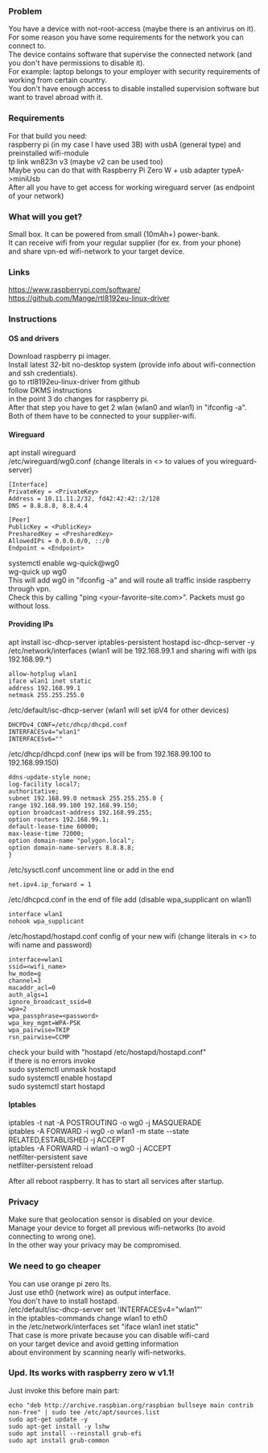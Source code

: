 ### Problem

You have a device with not-root-access (maybe there is an antivirus on it).  
For some reason you have some requirements for the network you can connect to.  
The device contains software that supervise the connected network (and you don't have permissions to disable it).  
For example: laptop belongs to your employer with security requirements of working from certain country.  
You don't have enough access to disable installed supervision software but want to travel abroad with it.

### Requirements

For that build you need:  
raspberry pi (in my case I have used 3B) with usbA (general type) and preinstalled wifi-module  
tp link wn823n v3 (maybe v2 can be used too)  
Maybe you can do that with Raspberry Pi Zero W + usb adapter typeA->miniUsb  
After all you have to get access for working wireguard server (as endpoint of your network)  

### What will you get?

Small box. It can be powered from small (10mAh+) power-bank.  
It can receive wifi from your regular supplier (for ex. from your phone)  
and share vpn-ed wifi-network to your target device.  

### Links

https://www.raspberrypi.com/software/  
https://github.com/Mange/rtl8192eu-linux-driver  

### Instructions
#### OS and drivers

Download raspberry pi imager.  
Install latest 32-bit no-desktop system (provide info about wifi-connection and ssh credentials).  
go to rtl8192eu-linux-driver from github  
follow DKMS instructions  
in the point 3 do changes for raspberry pi.  
After that step you have to get 2 wlan (wlan0 and wlan1) in "ifconfig -a".  
Both of them have to be connected to your supplier-wifi.  

#### Wireguard

apt install wireguard  
/etc/wireguard/wg0.conf (change literals in <> to values of you wireguard-server)  

```
[Interface]
PrivateKey = <PrivateKey>
Address = 10.11.11.2/32, fd42:42:42::2/128
DNS = 8.8.8.8, 8.8.4.4

[Peer]
PublicKey = <PublicKey>
PresharedKey = <PresharedKey>
AllowedIPs = 0.0.0.0/0, ::/0
Endpoint = <Endpoint>
```

systemctl enable wg-quick@wg0  
wg-quick up wg0  
This will add wg0 in "ifconfig -a" and will route all traffic inside raspberry through vpn.  
Check this by calling "ping <your-favorite-site.com>". Packets must go without loss.  

#### Providing IPs 

apt install isc-dhcp-server iptables-persistent hostapd isc-dhcp-server -y  
/etc/network/interfaces (wlan1 will be 192.168.99.1 and sharing wifi with ips 192.168.99.*)  

```
allow-hotplug wlan1
iface wlan1 inet static
address 192.168.99.1
netmask 255.255.255.0
```

/etc/default/isc-dhcp-server (wlan1 will set ipV4 for other devices)

```
DHCPDv4_CONF=/etc/dhcp/dhcpd.conf
INTERFACESv4="wlan1"
INTERFACESv6=""
```

/etc/dhcp/dhcpd.conf (new ips will be from 192.168.99.100 to 192.168.99.150)

```
ddns-update-style none;
log-facility local7;
authoritative;
subnet 192.168.99.0 netmask 255.255.255.0 {
range 192.168.99.100 192.168.99.150;
option broadcast-address 192.168.99.255;
option routers 192.168.99.1;
default-lease-time 60000;
max-lease-time 72000;
option domain-name "polygon.local";
option domain-name-servers 8.8.8.8;
}
```

/etc/sysctl.conf uncomment line or add in the end

```
net.ipv4.ip_forward = 1
```

/etc/dhcpcd.conf in the end of file add (disable wpa_supplicant on wlan1)

```
interface wlan1
nohook wpa_supplicant
```

/etc/hostapd/hostapd.conf config of your new wifi (change literals in <> to wifi name and password)

```
interface=wlan1
ssid=<wifi_name>
hw_mode=g
channel=3
macaddr_acl=0
auth_algs=1
ignore_broadcast_ssid=0
wpa=2
wpa_passphrase=<password>
wpa_key_mgmt=WPA-PSK
wpa_pairwise=TKIP
rsn_pairwise=CCMP
```

check your build with "hostapd /etc/hostapd/hostapd.conf"  
if there is no errors invoke  
sudo systemctl unmask hostapd  
sudo systemctl enable hostapd  
sudo systemctl start hostapd  

#### Iptables

iptables -t nat -A POSTROUTING -o wg0 -j MASQUERADE  
iptables -A FORWARD -i wg0 -o wlan1 -m state --state RELATED,ESTABLISHED -j ACCEPT  
iptables -A FORWARD -i wlan1 -o wg0 -j ACCEPT  
netfilter-persistent save  
netfilter-persistent reload  

After all reboot raspberry. It has to start all services after startup.

### Privacy

Make sure that geolocation sensor is disabled on your device.  
Manage your device to forget all previous wifi-networks (to avoid connecting to wrong one).  
In the other way your privacy may be compromised.  

### We need to go cheaper

You can use orange pi zero lts.  
Just use eth0 (network wire) as output interface.  
You don't have to install hostapd.  
/etc/default/isc-dhcp-server set 'INTERFACESv4="wlan1"'  
in the iptables-commands change wlan1 to eth0  
in the /etc/network/interfaces set "iface wlan1 inet static"  
That case is more private because you can disable wifi-card  
on your target device and avoid getting information  
about environment by scanning nearly wifi-networks.  

### Upd. Its works with raspberry zero w v1.1!
Just invoke this before main part:
```
echo "deb http://archive.raspbian.org/raspbian bullseye main contrib non-free" | sudo tee /etc/apt/sources.list
sudo apt-get update -y
sudo apt-get install -y lshw
sudo apt install --reinstall grub-efi
sudo apt install grub-common
```





